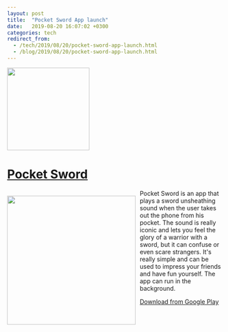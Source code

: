 ```yaml
---
layout: post
title:  "Pocket Sword App launch"
date:   2019-08-20 16:07:02 +0300
categories: tech
redirect_from:
  - /tech/2019/08/20/pocket-sword-app-launch.html
  - /blog/2019/08/20/pocket-sword-app-launch.html
---
```



<img src="{{site.baseurl}}/assets/img/ps_icon.png" width="192">
<h1><a href="https://play.google.com/store/apps/details?id=ru.ivanludvig.sword" target="_blank">Pocket Sword</a></h1>

<div>
 <p style="float: left;">
<img src="{{site.baseurl}}/assets/img/ps_screenshot.jpg" width="300" style="margin-right:10px;">
</p>
<p>
Pocket Sword is an app that plays a sword unsheathing sound when the user takes out the phone from his pocket. The sound is really iconic and lets you feel the glory of a warrior with a sword, but it can confuse or even scare strangers. It's really simple and can be used to impress your friends and have fun yourself.
The app can run in the background.
</p>
</div>



[Download from Google Play](https://play.google.com/store/apps/details?id=ru.ivanludvig.sword)


